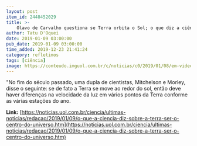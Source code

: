 ```yaml
---
layout: post
item_id: 2448452029
title: >-
    Olavo de Carvalho questiona se Terra orbita o Sol; o que diz a ciência?
author: Tatu D'Oquei
date: 2019-01-09 03:00:00
pub_date: 2019-01-09 03:00:00
time_added: 2019-12-23 21:41:24
category: refletimos
tags: [ciência]
image: https://conteudo.imguol.com.br/c/noticias/c0/2019/01/08/em-video-olavo-de-carvalho-contestou-teorias-consolidadas-da-fisica-1546982277221_v2_615x300.jpg
---
```


"No fim do século passado, uma dupla de cientistas, Mitchelson e Morley, disse o seguinte: se de fato a Terra se move ao redor do sol, então deve haver diferenças na velocidade da luz em vários pontos da Terra conforme as várias estações do ano.

**Link:** [https://noticias.uol.com.br/ciencia/ultimas-noticias/redacao/2019/01/09/o-que-a-ciencia-diz-sobre-a-terra-ser-o-centro-do-universo.htm](https://noticias.uol.com.br/ciencia/ultimas-noticias/redacao/2019/01/09/o-que-a-ciencia-diz-sobre-a-terra-ser-o-centro-do-universo.htm)

